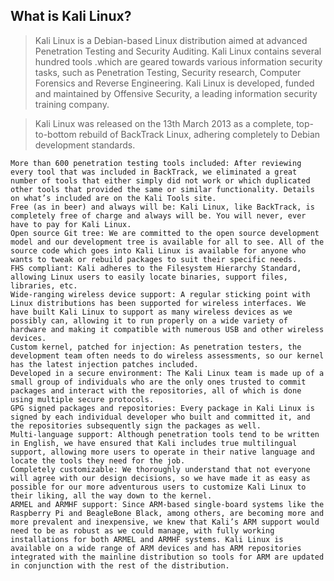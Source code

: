 ## What is Kali Linux?

> Kali Linux is a Debian-based Linux distribution aimed at advanced Penetration Testing and Security Auditing. Kali Linux contains several hundred tools .which are geared towards various information security tasks, such as Penetration Testing, Security research, Computer Forensics and Reverse Engineering. Kali Linux is developed, funded and maintained by Offensive Security, a leading information security training company.

> Kali Linux was released on the 13th March 2013 as a complete, top-to-bottom rebuild of BackTrack Linux, adhering completely to Debian development standards.

    More than 600 penetration testing tools included: After reviewing every tool that was included in BackTrack, we eliminated a great number of tools that either simply did not work or which duplicated other tools that provided the same or similar functionality. Details on what’s included are on the Kali Tools site.
    Free (as in beer) and always will be: Kali Linux, like BackTrack, is completely free of charge and always will be. You will never, ever have to pay for Kali Linux.
    Open source Git tree: We are committed to the open source development model and our development tree is available for all to see. All of the source code which goes into Kali Linux is available for anyone who wants to tweak or rebuild packages to suit their specific needs.
    FHS compliant: Kali adheres to the Filesystem Hierarchy Standard, allowing Linux users to easily locate binaries, support files, libraries, etc.
    Wide-ranging wireless device support: A regular sticking point with Linux distributions has been supported for wireless interfaces. We have built Kali Linux to support as many wireless devices as we possibly can, allowing it to run properly on a wide variety of hardware and making it compatible with numerous USB and other wireless devices.
    Custom kernel, patched for injection: As penetration testers, the development team often needs to do wireless assessments, so our kernel has the latest injection patches included.
    Developed in a secure environment: The Kali Linux team is made up of a small group of individuals who are the only ones trusted to commit packages and interact with the repositories, all of which is done using multiple secure protocols.
    GPG signed packages and repositories: Every package in Kali Linux is signed by each individual developer who built and committed it, and the repositories subsequently sign the packages as well.
    Multi-language support: Although penetration tools tend to be written in English, we have ensured that Kali includes true multilingual support, allowing more users to operate in their native language and locate the tools they need for the job.
    Completely customizable: We thoroughly understand that not everyone will agree with our design decisions, so we have made it as easy as possible for our more adventurous users to customize Kali Linux to their liking, all the way down to the kernel.
    ARMEL and ARMHF support: Since ARM-based single-board systems like the Raspberry Pi and BeagleBone Black, among others, are becoming more and more prevalent and inexpensive, we knew that Kali’s ARM support would need to be as robust as we could manage, with fully working installations for both ARMEL and ARMHF systems. Kali Linux is available on a wide range of ARM devices and has ARM repositories integrated with the mainline distribution so tools for ARM are updated in conjunction with the rest of the distribution.

